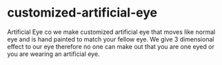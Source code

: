 customized-artificial-eye
=========================

Artificial Eye co we make customized artificial eye that moves like normal eye and is hand painted to match your fellow eye. We give 3 dimensional effect to our eye therefore no one can make out that you are one eyed or you are wearing an artificial eye.
